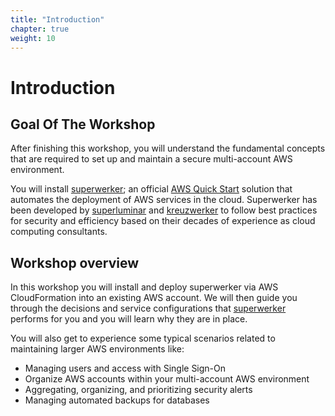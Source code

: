 ```yaml
---
title: "Introduction"
chapter: true
weight: 10
---
```


# Introduction

## Goal Of The Workshop

After finishing this workshop, you will understand the fundamental concepts that are required to set up and maintain a secure multi-account AWS environment.

You will install [superwerker]; an official [AWS Quick Start] solution that automates the deployment of AWS services in the cloud. Superwerker has been developed by [superluminar] and [kreuzwerker] to follow best practices for security and efficiency based on their decades of experience as cloud computing consultants.

## Workshop overview

In this workshop you will install and deploy superwerker via AWS CloudFormation into an existing AWS account. We will then guide you through the decisions and service configurations that [superwerker] performs for you and you will learn why they are in place.

You will also get to experience some typical scenarios related to maintaining larger AWS environments like:

- Managing users and access with Single Sign-On
- Organize AWS accounts within your multi-account AWS environment
- Aggregating, organizing, and prioritizing security alerts
- Managing automated backups for databases

[superwerker]: https://github.com/superwerker/superwerker
[aws quick start]: https://aws.amazon.com/quickstart/architecture/superwerker/
[superluminar]: https://superluminar.io
[kreuzwerker]: https://kreuzwerker.de
